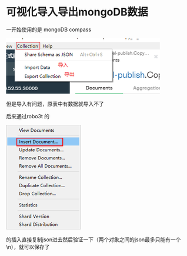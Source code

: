 # 可视化导入导出mongoDB数据

一开始使用的是 mongoDB compass

![mongoDB compass](..\img\可视化导入导出mongoDB数据1.png)



但是导入有问题，原表中有数据就导入不了

后来通过robo3t 的

![robo3T](..\img\可视化导入导出mongoDB数据2.png)

的插入直接复制json进去然后验证一下（两个对象之间的json最多只能有一个\n），就可以保存了

